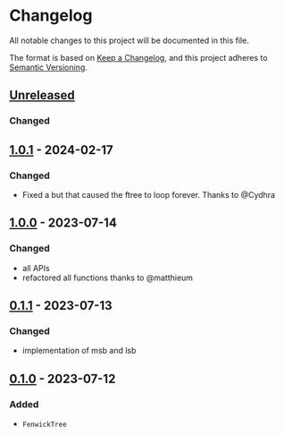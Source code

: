# Changelog
All notable changes to this project will be documented in this file.

The format is based on [Keep a Changelog](https://keepachangelog.com/en/1.0.0/),
and this project adheres to [Semantic Versioning](https://semver.org/spec/v2.0.0.html).

## [Unreleased]
### Changed

## [1.0.1] - 2024-02-17
### Changed
- Fixed a but that caused the ftree to loop forever. Thanks to @Cydhra

## [1.0.0] - 2023-07-14
### Changed
- all APIs
- refactored all functions thanks to @matthieum

## [0.1.1] - 2023-07-13
### Changed
- implementation of msb and lsb

## [0.1.0] - 2023-07-12
### Added
- `FenwickTree`


[Unreleased]: https://github.com/brurucy/indexset/compare/v1.0.1...HEAD
[1.0.1]: https://github.com/brurucy/indexset/releases/tag/v1.0.1
[1.0.0]: https://github.com/brurucy/indexset/releases/tag/v1.0.0
[0.1.1]: https://github.com/brurucy/indexset/releases/tag/v0.1.1
[0.1.0]: https://github.com/brurucy/indexset/releases/tag/v0.1.0
